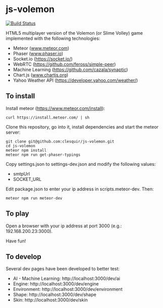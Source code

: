# js-volemon

[![Build Status](https://travis-ci.org/clesquir/js-volemon.svg?branch=master)](https://travis-ci.org/clesquir/js-volemon)

HTML5 multiplayer version of the Volemon (or Slime Volley) game implemented with the following technologies:
 * Meteor (www.meteor.com)
 * Phaser (www.phaser.io)
 * Socket.io (https://socket.io/)
 * WebRTC (https://github.com/feross/simple-peer)
 * Machine Learning (https://github.com/cazala/synaptic)
 * Chart.js (www.chartjs.org)
 * Yahoo Weather API (https://developer.yahoo.com/weather/)

## To install

Install meteor (https://www.meteor.com/install):
```
curl https://install.meteor.com/ | sh
```

Clone this repository, go into it, install dependencies and start the meteor server:
```
git clone git@github.com:clesquir/js-volemon.git
cd js-volemon
meteor npm install
meteor npm run get-phaser-typings
```

Copy settings.json to settings-dev.json and modify the following values:
 * smtpUrl
 * SOCKET_URL

Edit package.json to enter your ip address in scripts.meteor-dev. Then: 
```
meteor npm run meteor-dev
```

## To play

Open a browser with your ip address at port 3000 (e.g.: 192.168.200.23:3000).

Have fun!

## To develop

Several dev pages have been developed to better test:

 * AI - Machine Learning: http://localhost:3000/dev/ai
 * Engine: http://localhost:3000/dev/engine
 * Environment: http://localhost:3000/dev/environment
 * Shape: http://localhost:3000/dev/shape
 * Skin: http://localhost:3000/dev/skin
